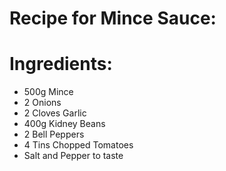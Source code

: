 # Recipe for Mince Sauce:

# Ingredients:

* 500g Mince
* 2 Onions
* 2 Cloves Garlic
* 400g Kidney Beans
* 2 Bell Peppers
* 4 Tins Chopped Tomatoes
* Salt and Pepper to taste

